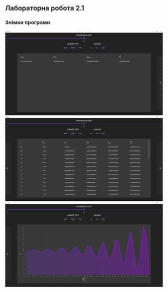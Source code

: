 ## Лабораторна робота 2.1
### Знімки програми
![page 1](screenshots/page1.png)
![page 2](screenshots/page2.png)
![page 3](screenshots/page3.png)